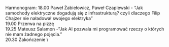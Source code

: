 Harmonogram:
18.00 Paweł Żabiełowicz, Paweł Czaplewski - “Jak samochody elektryczne dogadują się z infrastrukturą? czyli dlaczego Filip Chajzer nie naładował swojego elektryka” \
19.00 Przerwa na pizzę \
19.25 Mateusz Salamon -”Jak AI pozwala mi programować rzeczy o których nie mam żadnego pojęcia.” \
20.30 Zakończenie \
